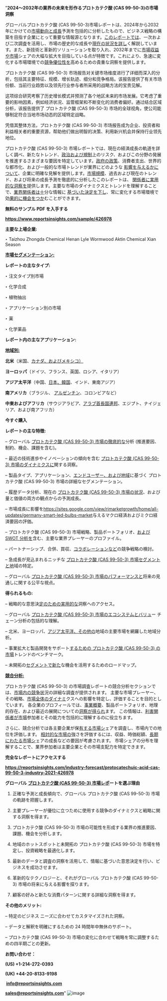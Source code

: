 "<strong>2024～2032年の業界の未来を形作るプロトカテク酸 (CAS 99-50-3)の市場洞察</strong>

グローバルプロトカテク酸 (CAS 99-50-3)市場レポートは、2024年から2032年にかけての<a href=https://sites.google.com/view/rimarketgrowth/home/all-updates/germany-brazing-consumable-market>市場動向と成長</a>予測を包括的に分析したもので、ビジネス戦略の構築を目指す企業にとって重要な情報源となります。<a href=https://sites.google.com/view/rimarketgrowth/home/all-updates/germany-liquid-air-energy-storage-systems-market>このレポートでは</a>、一次および二次調査を活用し、市場の歴史的な成長や<a href=https://sites.google.com/view/rimarket24/home/press-blog/germany-ester-based-transformer-oil-market>現在の状況を詳し</a>く解説しています。また、新技術と革新的ソリューションを取り入れ、2032年までに<a href=https://sites.google.com/view/rimarketgrowth/home/all-updates/germany-photonics-market>市場収益や市場</a>シェアの大幅な拡大を目指している点が特徴です。これにより、急速に変化する市場環境での<a href=https://sites.google.com/view/rimarketgrowth/home/all-updates/germany-dynamic-creative-optimization-dco-market>競争優位性を</a>高めるための貴重な洞察を提供します。

プロトカテク酸 (CAS 99-50-3) 市场报告对关键市场维度进行了详细而深入的分析，包括其主要特征、规模、增长轨迹、细分和竞争格局。该报告提供了有关市场份额、当前行业趋势以及领先行业参与者所采用的战略方法的宝贵见解。

这项综合研究考察了历史增长模式并预测了各个地区未来的市场发展。它考虑了重要的影响因素，例如经济状况、监管框架和不断变化的消费者偏好。通过结合区域分析，该报告提供了 プロトカテク酸 (CAS 99-50-3) 市场的全球视角，使公司能够制定符合当地市场动态的区域特定战略。

凭借其整体方法，プロトカテク酸 (CAS 99-50-3) 市场报告成为企业、投资者和利益相关者的重要资源，帮助他们做出明智的决策、利用新兴机会并保持行业领先地位。

プロトカテク酸 (CAS 99-50-3) 市場レポートでは、現在の経済成長の軌道を詳しく調べ、新たなトレンド、<a href=https://sites.google.com/view/rimarket24/home/press-blog/germany-structural-pervious-pavement-market>政治および規制</a>上のリスク、およびこの分野の発展を推進するさまざまな要因を特定しています。<a href=https://sites.google.com/view/rimarketgrowth/home/all-updates/germany-armored-vehicles-market>政府の政策</a>、消費者支出、世界的な都市化、および一般的な市場トレンドが業界にどのような
<a href=https://sites.google.com/view/ri-market-analysis/home/new-update/germany-smart-collar-tags-for-cow-market>影響を与えるかについて</a>、企業に明確な見解を提供します。<a href=https://sites.google.com/view/rimarket24/home/press-blog/germany-gas-diffusion-electrodes-gde-market>市場規模</a>、過去および現在のトレンド、および将来の成長予測を徹底的に分析したこのレポートは、
<a href=https://sites.google.com/view/rimarketgrowth/home/all-updates/germany-anti-corrosive-pigment-market>関係者に実用的な洞察を</a>提供します。主要な市場のダイナミクスとトレンドを理解することで、<a href=https://sites.google.com/view/marketinsightsreports/home/market-insights-reports/germany-risk-compliance-consulting-services-market-2025>業界関係者は十</a>分な情報に
<a href=https://sites.google.com/view/ri-market-analysis/home/new-update/germany-military-uniform-market>基づいた決定を下し</a>、常に変化する市場環境で効<a href=https://sites.google.com/view/marketinsightsreports/home/market-insights-reports/germany-extra-high-voltage-cables-market-report>果的に機会をつか</a>むことができます。

<strong><b>無料のサンプル PDF を入手する</b></strong>

<a href=https://www.reportsinsights.com/sample/426978><strong><u>https://www.reportsinsights.com/sample/426978</u></strong></a>

<strong>主要な上場企業:</strong>

‣ Taizhou Zhongda Chemical
Henan Lyle Wormwood
Aktin Chemical
Xian Season

<strong><u>市場セグメンテーション</u></strong><strong><u>:</u></strong>

<strong>レポートの主なタイプ:</strong>

  ‣ 注文タイプ別市場

‣ 化学合成

‣ 植物抽出


  ‣ アプリケーション別の市場

‣ 薬

‣ 化学薬品

<strong>レポート内の主なアプリケーション:</strong>



<strong><u>地域別</u></strong><strong><u>:</u></strong>

<strong>北米</strong>（米国、<a href=https://sites.google.com/view/marketinsightsreports/home/market-insights-reports/germany-guest-wi-fi-platform-market-2025>カナダ、およびメキシコ）</a>

<strong>ヨーロッパ</strong>（ドイツ、フランス、英国、ロシア、イタリア）

<strong>アジア太平洋</strong>（中国、<a href=https://sites.google.com/view/marketinsightsreports/home/market-insights-reports/germany-industrial-x-ray-inspection-systems-market-2025>日本、韓国</a>、インド、東南アジア）

<strong>南アメリカ</strong>（ブラジル、
<a href=https://sites.google.com/view/rimarket24/home/press-blog/germany-electronic-vehicle-supply-equipment-evse-market>アルゼンチン</a>、コロンビアなど）

<strong>中東およびアフリカ</strong>（サウジアラビア、<a href=https://sites.google.com/view/rimarket24/home/press-blog/germany-organic-coatings-market>アラブ首長国連邦</a>、エジプト、ナイジェリア、および南アフリカ）

<strong>今すぐ購入</strong>

<strong>レポートの主な特徴:</strong>

– グローバル <a href=https://sites.google.com/view/rimarket24/home/press-blog/germany-power-sunroof-market>プロトカテク酸 (CAS 99-50-3) 市場の徹底的な</a>分析 (推進要因、制約、機会、課題を含む)。

– 最近の技術進歩やイノベーションの傾向を含む <a href=https://sites.google.com/view/ri-market-analysis/home/new-update/germany-international-golf-tourism-market>プロトカテク酸 (CAS 99-50-3) 市場のダイナミクスに</a>関する洞察。

– 製品タイプ、アプリケーション、<a href=https://sites.google.com/view/ri-market-analysis/home/new-update/germany-fiber-laser-market>エンドユーザー、および地域</a>に基づく プロトカテク酸 (CAS 99-50-3) 市場の詳細なセグメンテーション。

– 履歴データ分析、現在の <a href=https://sites.google.com/view/rimarketgrowth/home/all-updates/germany-digital-experience-platform-dxp-market>プロトカテク酸 (CAS 99-50-3) 市場の状況</a>、および量と価値の両方の観点からの予測成長。

– 市場成長に影響を<a href=https://sites.google.com/view/rimarketgrowth/home/all-updates/germany-smart-led-bulbs-market>https://sites.google.com/view/rimarketgrowth/home/all-updates/germany-smart-led-bulbs-market</a>与えるマクロ経済およびミクロ経済要因の評価。

– プロトカテク酸 (CAS 99-50-3) 市場戦略、製品ポートフォリオ、<a href=https://sites.google.com/view/rimarketgrowth/home/all-updates/germany-dioxin-analyzer-market>および SWOT 分析を</a>含む、主要な業界プレーヤーのプロファイル。

– パートナーシップ、合併、買収、<a href=https://sites.google.com/view/marketinsightsreports/home/market-insights-reports/germany-naturally-occurring-radioactive-material>コラボレーションなど</a>の競争戦略の検討。

– 急成長が見込まれるニッチな <a href=https://sites.google.com/view/marketinsightsreports/home/market-insights-reports/germany-industrial-safety-footwear-market>プロトカテク酸 (CAS 99-50-3) 市場セグメントと地</a>域の特定。

– グローバル <a href=https://sites.google.com/view/rimarket24/home/press-blog/germany-document-analysis-market>プロトカテク酸 (CAS 99-50-3) 市場のパフォーマンスと</a>将来の見通しに関する公平な視点。

<strong>得られるもの:</strong>

– 戦略的な意思決<a href=https://sites.google.com/view/rimarket24/home/press-blog/germany-3d-rendering-market>定のための実用的な</a>洞察へのアクセス。

– グローバル <a href=https://sites.google.com/view/rimarket24/home/press-blog/germany-contactless-pos-terminals-market>プロトカテク酸 (CAS 99-50-3) 市場のエコシステムとバリュ</a>ー チェーン分析の包括的な理解。

– 北米、ヨーロッパ、<a href=https://sites.google.com/view/ri-market-analysis/home/new-update/germany-powder-metallurgy-components-market>アジア太平洋、その他の</a>地域の主要市場を網羅した地域分析。

– 事業拡大と製品開発をサポート<a href=https://sites.google.com/view/ri-market-analysis/home/new-update/germany-silica-aerogel-blanket-market>するための プロトカテク酸 (CAS 99-50-3) の市場</a>トレンドのベンチマーク。

– 未開拓の<a href=https://sites.google.com/view/rimarket24/home/press-blog/germany-crisis-management-market>セグメントで新た</a>な機会を活用するためのロードマップ。

<strong><u>競合分析:</u></strong>

プロトカテク酸 (CAS 99-50-3) の市場調査レポートの競合分析セクションでは、<a href=https://sites.google.com/view/rimarket24/home/press-blog/germany-biodegradable-mulch-film-market>市場内の競争状</a>況の詳細な調査が提供されます。 主要な市場プレーヤー、その戦略、<a href=https://sites.google.com/view/rimarket24/home/press-blog/germany-general-communication-equipment-market>市場全体のダイナミ</a>クスへの影響を特定し、評価することを目的としています。 各企業のプロフィールでは、<a href=https://sites.google.com/view/ri-market-analysis/home/new-update/germany-cannabidiol-cbd-market>事業概要</a>、製品ポートフォリオ、地理的存在、および最近の展開についての<a href=https://sites.google.com/view/ri-market-analysis/home/new-update/germany-harmonic-drive-market>洞察が得られ</a>ます。 この情報は、<a href=https://sites.google.com/view/rimarketgrowth/home/all-updates/germany-neurotrophic-keratitis-treatment-market>利害関係者が市場</a>参加者とその能力を包括的に理解するのに役立ちます。

さらに、競合分析では各主要企業が保<a href=https://sites.google.com/view/rimarketgrowth/home/all-updates/germany-api-management-software-market>有する市場シ</a>ェアを調査し、市場内での地位を評価します。 <a href=https://sites.google.com/view/marketinsightsreports/home/market-insights-reports/germany-calcium-chloride-desiccant-market-2032>相対的な市場の</a>強さを評価するには、収益、時価総額、<a href=https://sites.google.com/view/marketinsightsreports/home/market-insights-reports/germany-metallised-polyester-films-market>長期にわたる市場シ</a>ェアの成長などの要因が考慮されます。 市場シェアの分布を理解することで、業界参加者は主要企業とその市場支配力を特定できます。

<strong>完全なレポートにアクセスする</strong>

<a href=https://reportsinsights.com/industry-forecast/protocatechuic-acid-cas-99-50-3-industry-2021-426978><strong><u><b>https://reportsinsights.com/industry-forecast/protocatechuic-acid-cas-99-50-3-industry-2021-426978</b></u></strong></a>

<strong>グローバル <a href=https://sites.google.com/view/marketinsightsreports/home/market-insights-reports/germany-swimming-pool-and-spa-market>プロトカテク酸 (CAS 99-50-3) 市場レポ</a>ートを選ぶ理由</strong>

1. 正確な予測と成長傾向で、グローバル プロトカテク酸 (CAS 99-50-3) 市場の軌跡を把握します。

2. 主要プレーヤーが優位に立つために使用する競争のダイナミクスと戦略に関する洞察を得ます。

3. プロトカテク酸 (CAS 99-50-3) 市場の可能性を形成する業界の推進要因、課題、機会を分析します。

4. 地域のホットスポットと未開拓の プロトカテク酸 (CAS 99-50-3) 市場を特定し、投資戦略を最適化します。

5. 最新のデータと調査の洞察を活用して、情報に基づいた意思決定を行い、ビジネスを成功させます。

6. 革新的なテクノロジーと、それがグローバル プロトカテク酸 (CAS 99-50-3) 市場の将来に与える影響を探ります。

7. 顧客の好みと新たな消費パターンに関する詳細な洞察を得ます。

<strong>その他のメリット:</strong>

– 特定のビジネス ニーズに合わせてカスタマイズされた洞察。

– データと解釈を明確にするための 24 時間年中無休のサポート。

– プロトカテク酸 (CAS 99-50-3) 市場の変化に合わせて戦略を常に調整するための四半期ごとの更新。

<strong>お問い合わせ：</strong>

<strong>(US) +1-214-272-0393</strong>

<strong>(UK) +44-20-8133-9198</strong>

<strong> </strong><a href=info@reportsinsights.com><strong><u>info@reportsinsights.com</u></strong></a>

<a href=sales@reportsinsights.com><strong><u>sales@reportsinsights.com</u></strong></a>"
![image](https://github.com/user-attachments/assets/a8b6f9a9-1f3b-4c7c-852d-fd758ccec40a)
